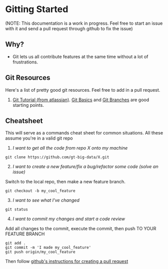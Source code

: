 Gitting Started
===============

(NOTE: This documentation is a work in progress. Feel free to start an issue with it and send a pull request through github to fix the issue)

## Why?
- Git lets us all contribute features at the same time without a lot of frustrations.

## Git Resources
Here's a list of pretty good git resources. Feel free to add in a pull request.

1) [Git Tutorial (from atlassian)](https://www.atlassian.com/git/tutorial). [Git Basics](https://www.atlassian.com/git/tutorial/git-basics) and [Git Branches](https://www.atlassian.com/git/tutorial/git-branches) are good starting points.

## Cheatsheet
This will serve as a commands cheat sheet for common situations. All these assume you're in a valid git repo

1) *I want to get all the code from repo X onto my machine*
```
git clone https://github.com/gt-big-data/X.git
```

2) *I want to create a new feature/fix a bug/refactor some code (solve an issue)*

Switch to the local repo, then make a new feature branch.
```
git checkout -b my_cool_feature
```

3) *I want to see what I've changed*
```
git status
```

4) *I want to commit my changes and start a code review*

Add all changes to the commit, execute the commit, then push TO YOUR FEATURE BRANCH
```
git add .
git commit -m 'I made my_cool_feature'
git push origin/my_cool_feature
```
Then follow [github's instructions for creating a pull request](https://help.github.com/articles/using-pull-requests#shared-repository-model)